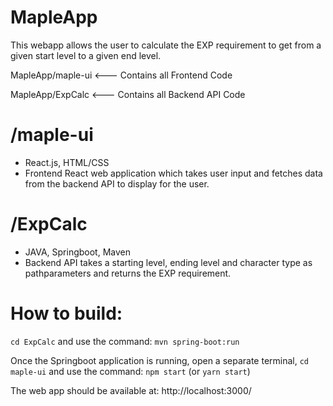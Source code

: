 # MapleApp

This webapp allows the user to calculate the EXP requirement to get from a given start level to a given end level. 

  MapleApp/maple-ui  <--- Contains all Frontend Code
  
  MapleApp/ExpCalc  <--- Contains all Backend API Code
  
# /maple-ui
* React.js, HTML/CSS 
* Frontend React web application which takes user input and fetches data from the backend API to display for the user. 

# /ExpCalc
* JAVA, Springboot, Maven 
* Backend API takes a starting level, ending level and character type as pathparameters and returns the EXP requirement.

# How to build:
 `cd ExpCalc` and use the command: `mvn spring-boot:run`
 
 Once the Springboot application is running, open a separate terminal, `cd maple-ui` and use the command: `npm start` (or `yarn start`)
 
 The web app should be available at: http://localhost:3000/


